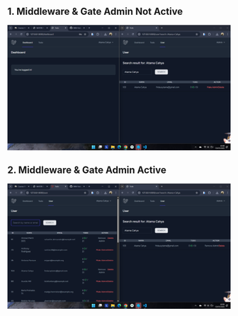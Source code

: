 ## 1. Middleware & Gate Admin Not Active
![alt text](<screenshot/tugas7/admin.png>)
## 2. Middleware & Gate Admin Active
![alt text](<screenshot/tugas7/admin2.png>)